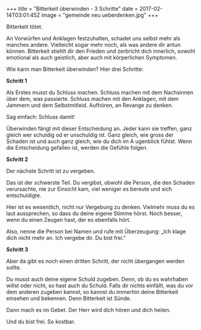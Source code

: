 +++
title = "Bitterkeit überwinden - 3 Schritte"
date = 2017-02-14T03:01:45Z
image = "gemeinde neu ueberdenken.jpg"
+++

Bitterkeit tötet.

An Vorwürfen und Anklagen festzuhalten, schadet uns selbst mehr als manches andere. Vielleicht sogar mehr noch, als was andere dir antun können. 
Bitterkeit stiehlt dir den Frieden und zerbricht dich innerlich, sowohl emotional als auch geistlich, aber auch mit körperlichen Symptomen.

Wie kann man Bitterkeit überwinden? Hier drei Schritte:

**Schritt 1**

Als Erstes musst du Schluss machen. Schluss machen mit dem Nachsinnen über dem, was passierte. 
Schluss machen mit den Anklagen, mit dem Jammern und dem Selbstmitleid. Aufhören, an Revange zu denken.

Sag einfach: Schluss damit!

Überwinden fängt mit dieser Entscheidung an. Jeder kann sie treffen, ganz gleich wer schuldig od
er unschuldig ist. Ganz gleich, wie gross der Schaden ist und auch ganz gleich, wie du dich im A
ugenblick fühlst. Wenn die Entscheidung gefallen ist, werden die Gefühle folgen.

**Schritt 2**

Der nächste Schritt ist zu vergeben.

Das ist der schwerste Teil. Du vergibst, obwohl die Person, die den Schaden verursachte, nie zur 
Einsicht kam, viel weniger es bereute und sich entschuldigte.

Hier ist es wesentlich, nicht nur Vergebung zu denken. Vielmehr muss du es laut aussprechen, so dass 
du deine eigene Stimme hörst. Noch besser, wenn du einen Zeugen hast, der es ebenfalls hört.

Also, nenne die Person bei Namen und rufe mit Überzeugung: „Ich klage dich nicht mehr an. 
Ich vergebe dir. Du bist frei.”

**Schritt 3**

Aber da gibt es noch einen dritten Schritt, der nicht übergangen werden sollte.

Du musst auch deine eigene Schuld zugeben. Denn, ob du es wahrhaben willst oder nicht, 
so hast auch du Schuld. Falls dir nichts einfällt, was du vor dem anderen zugeben kannst, 
so kannst du immerhin deine Bitterkeit einsehen und bekennen. Denn Bitterkeit ist Sünde.

Dann mach es im Gebet. Der Herr wird dich hören und dich heilen.

Und du bist frei. So kostbar.
